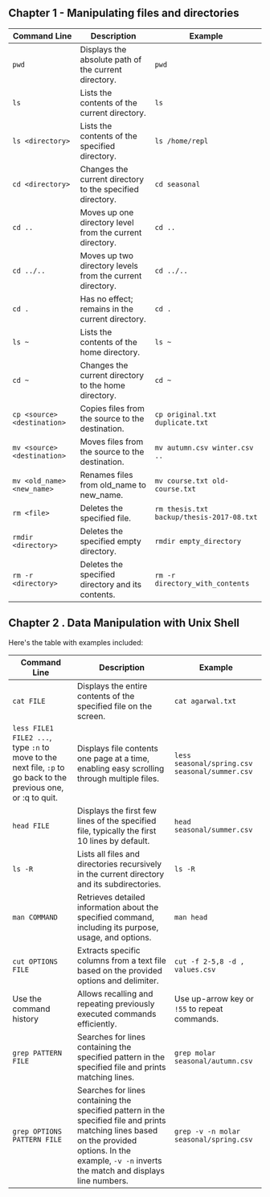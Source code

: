 ## Chapter 1 - Manipulating files and directories

| Command Line  | Description                                       | Example                                             |
|---------------|---------------------------------------------------|-----------------------------------------------------|
| `pwd`         | Displays the absolute path of the current directory. | `pwd`                                               |
| `ls`          | Lists the contents of the current directory.       | `ls`                                                |
| `ls <directory>` | Lists the contents of the specified directory.   | `ls /home/repl`                                     |
| `cd <directory>` | Changes the current directory to the specified directory. | `cd seasonal`                                   |
| `cd ..`       | Moves up one directory level from the current directory. | `cd ..`                                             |
| `cd ../..`    | Moves up two directory levels from the current directory. | `cd ../..`                                          |
| `cd .`        | Has no effect; remains in the current directory.   | `cd .`                                              |
| `ls ~`        | Lists the contents of the home directory.          | `ls ~`                                              |
| `cd ~`        | Changes the current directory to the home directory. | `cd ~`                                              |
| `cp <source> <destination>` | Copies files from the source to the destination. | `cp original.txt duplicate.txt`                   |
| `mv <source> <destination>` | Moves files from the source to the destination.   | `mv autumn.csv winter.csv ..`                      |
| `mv <old_name> <new_name>` | Renames files from old_name to new_name.           | `mv course.txt old-course.txt`                     |
| `rm <file>`   | Deletes the specified file.                       | `rm thesis.txt backup/thesis-2017-08.txt`          |
| `rmdir <directory>` | Deletes the specified empty directory.          | `rmdir empty_directory`                             |
| `rm -r <directory>` | Deletes the specified directory and its contents. | `rm -r directory_with_contents`                     |

## Chapter 2 . Data Manipulation with Unix Shell
Here's the table with examples included:

| Command Line                      | Description                                                                                                  | Example                                             |
|-----------------------------------|--------------------------------------------------------------------------------------------------------------|-----------------------------------------------------|
| `cat FILE`                        | Displays the entire contents of the specified file on the screen.                                            | `cat agarwal.txt`                                  |
| `less FILE1 FILE2 ...`, type `:n` to move to the next file, `:p` to go back to the previous one, or :q to quit.            | Displays file contents one page at a time, enabling easy scrolling through multiple files.                  | `less seasonal/spring.csv seasonal/summer.csv`     |
| `head FILE`                       | Displays the first few lines of the specified file, typically the first 10 lines by default.                | `head seasonal/summer.csv`                        |
| `ls -R`                           | Lists all files and directories recursively in the current directory and its subdirectories.                | `ls -R`                                             |
| `man COMMAND`                     | Retrieves detailed information about the specified command, including its purpose, usage, and options.      | `man head`                                          |
| `cut OPTIONS FILE`                | Extracts specific columns from a text file based on the provided options and delimiter.                      | `cut -f 2-5,8 -d , values.csv`                     |
| Use the command history          | Allows recalling and repeating previously executed commands efficiently.                                       | Use up-arrow key or `!55` to repeat commands.      |
| `grep PATTERN FILE`               | Searches for lines containing the specified pattern in the specified file and prints matching lines.         | `grep molar seasonal/autumn.csv`                   |
| `grep OPTIONS PATTERN FILE`       | Searches for lines containing the specified pattern in the specified file and prints matching lines based on the provided options. In the example, `-v -n` inverts the match and displays line numbers. | `grep -v -n molar seasonal/spring.csv`           |
